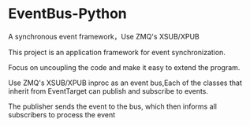 # EventBus-Python

A synchronous event framework，Use ZMQ's XSUB/XPUB

This project is an application framework for event synchronization.

Focus on uncoupling the code and make it easy to extend the program.


Use ZMQ's XSUB/XPUB inproc as an event bus,Each of the classes that inherit from EventTarget can publish and subscribe to events.

The publisher sends the event to the bus, which then informs all subscribers to process the event
